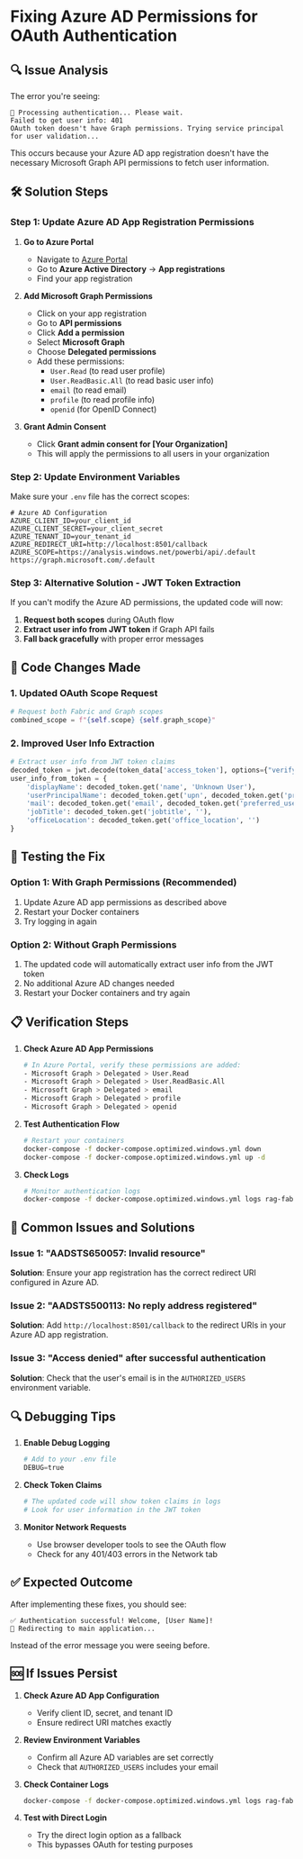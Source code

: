 # Fixing Azure AD Permissions for OAuth Authentication

## 🔍 **Issue Analysis**

The error you're seeing:
```
🔄 Processing authentication... Please wait.
Failed to get user info: 401
OAuth token doesn't have Graph permissions. Trying service principal for user validation...
```

This occurs because your Azure AD app registration doesn't have the necessary Microsoft Graph API permissions to fetch user information.

## 🛠️ **Solution Steps**

### Step 1: Update Azure AD App Registration Permissions

1. **Go to Azure Portal**
   - Navigate to [Azure Portal](https://portal.azure.com)
   - Go to **Azure Active Directory** → **App registrations**
   - Find your app registration

2. **Add Microsoft Graph Permissions**
   - Click on your app registration
   - Go to **API permissions**
   - Click **Add a permission**
   - Select **Microsoft Graph**
   - Choose **Delegated permissions**
   - Add these permissions:
     - `User.Read` (to read user profile)
     - `User.ReadBasic.All` (to read basic user info)
     - `email` (to read email)
     - `profile` (to read profile info)
     - `openid` (for OpenID Connect)

3. **Grant Admin Consent**
   - Click **Grant admin consent for [Your Organization]**
   - This will apply the permissions to all users in your organization

### Step 2: Update Environment Variables

Make sure your `.env` file has the correct scopes:

```env
# Azure AD Configuration
AZURE_CLIENT_ID=your_client_id
AZURE_CLIENT_SECRET=your_client_secret
AZURE_TENANT_ID=your_tenant_id
AZURE_REDIRECT_URI=http://localhost:8501/callback
AZURE_SCOPE=https://analysis.windows.net/powerbi/api/.default https://graph.microsoft.com/.default
```

### Step 3: Alternative Solution - JWT Token Extraction

If you can't modify the Azure AD permissions, the updated code will now:

1. **Request both scopes** during OAuth flow
2. **Extract user info from JWT token** if Graph API fails
3. **Fall back gracefully** with proper error messages

## 🔧 **Code Changes Made**

### 1. Updated OAuth Scope Request
```python
# Request both Fabric and Graph scopes
combined_scope = f"{self.scope} {self.graph_scope}"
```

### 2. Improved User Info Extraction
```python
# Extract user info from JWT token claims
decoded_token = jwt.decode(token_data['access_token'], options={"verify_signature": False})
user_info_from_token = {
    'displayName': decoded_token.get('name', 'Unknown User'),
    'userPrincipalName': decoded_token.get('upn', decoded_token.get('preferred_username')),
    'mail': decoded_token.get('email', decoded_token.get('preferred_username')),
    'jobTitle': decoded_token.get('jobtitle', ''),
    'officeLocation': decoded_token.get('office_location', '')
}
```

## 🧪 **Testing the Fix**

### Option 1: With Graph Permissions (Recommended)
1. Update Azure AD app permissions as described above
2. Restart your Docker containers
3. Try logging in again

### Option 2: Without Graph Permissions
1. The updated code will automatically extract user info from the JWT token
2. No additional Azure AD changes needed
3. Restart your Docker containers and try again

## 📋 **Verification Steps**

1. **Check Azure AD App Permissions**
   ```bash
   # In Azure Portal, verify these permissions are added:
   - Microsoft Graph > Delegated > User.Read
   - Microsoft Graph > Delegated > User.ReadBasic.All
   - Microsoft Graph > Delegated > email
   - Microsoft Graph > Delegated > profile
   - Microsoft Graph > Delegated > openid
   ```

2. **Test Authentication Flow**
   ```bash
   # Restart your containers
   docker-compose -f docker-compose.optimized.windows.yml down
   docker-compose -f docker-compose.optimized.windows.yml up -d
   ```

3. **Check Logs**
   ```bash
   # Monitor authentication logs
   docker-compose -f docker-compose.optimized.windows.yml logs rag-fabric-app
   ```

## 🚨 **Common Issues and Solutions**

### Issue 1: "AADSTS650057: Invalid resource"
**Solution**: Ensure your app registration has the correct redirect URI configured in Azure AD.

### Issue 2: "AADSTS500113: No reply address registered"
**Solution**: Add `http://localhost:8501/callback` to the redirect URIs in your Azure AD app registration.

### Issue 3: "Access denied" after successful authentication
**Solution**: Check that the user's email is in the `AUTHORIZED_USERS` environment variable.

## 🔍 **Debugging Tips**

1. **Enable Debug Logging**
   ```python
   # Add to your .env file
   DEBUG=true
   ```

2. **Check Token Claims**
   ```python
   # The updated code will show token claims in logs
   # Look for user information in the JWT token
   ```

3. **Monitor Network Requests**
   - Use browser developer tools to see the OAuth flow
   - Check for any 401/403 errors in the Network tab

## ✅ **Expected Outcome**

After implementing these fixes, you should see:

```
✅ Authentication successful! Welcome, [User Name]!
🔄 Redirecting to main application...
```

Instead of the error message you were seeing before.

## 🆘 **If Issues Persist**

1. **Check Azure AD App Configuration**
   - Verify client ID, secret, and tenant ID
   - Ensure redirect URI matches exactly

2. **Review Environment Variables**
   - Confirm all Azure AD variables are set correctly
   - Check that `AUTHORIZED_USERS` includes your email

3. **Check Container Logs**
   ```bash
   docker-compose -f docker-compose.optimized.windows.yml logs rag-fabric-app
   ```

4. **Test with Direct Login**
   - Try the direct login option as a fallback
   - This bypasses OAuth for testing purposes 